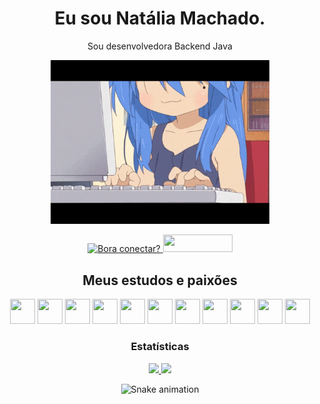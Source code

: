 <h1 align="center">Eu sou Natália Machado.</h1>
<div align="center">
	<p>
	Sou desenvolvedora Backend Java
	</p>
	<p align="center">
	  <img src="JKkW.gif" width="350">
	</p>
</div>
<div align="center">
    <a href="https://www.linkedin.com/in/nataliasfmmachado/" target="_blank">
        <img title="Bora conectar?" src="https://img.shields.io/badge/LinkedIn-0077B5?style=for-the-badge&logo=linkedin&logoColor=white">
    </a>
    <a href="mailto:nataliasfmmachado@gmail.com" target="_blank">
        <img src="https://img.shields.io/badge/Gmail-D14836?style=for-the-badge&logo=gmail&logoColor=white" width="111px" height="28px">
    </a>
</div>
<h2 align="center">Meus estudos e paixões</h2>
<div align="center">
	<img src="https://cdn.jsdelivr.net/gh/devicons/devicon/icons/java/java-original.svg" width="40" height="40"/>  
	<img src="https://cdn.jsdelivr.net/gh/devicons/devicon/icons/spring/spring-original.svg" width="40" height="40"/>
    	<img src="https://cdn.jsdelivr.net/gh/devicons/devicon/icons/typescript/typescript-original.svg" width="40" height="40"/>
    	<img src="https://cdn.jsdelivr.net/gh/devicons/devicon/icons/vscode/vscode-original-wordmark.svg" width="40" height="40"/>
	<img src="https://cdn.jsdelivr.net/gh/devicons/devicon/icons/vscode/cucumber-plain.svg" width="40" height="40"/>
	<img src="https://cdn.jsdelivr.net/gh/devicons/devicon/icons/vscode/selenium-original.svg" width="40" height="40"/>
	<img src="https://cdn.jsdelivr.net/gh/devicons/devicon/icons/vscode/docker-original.svg" width="40" height="40"/>
	<img src="https://cdn.jsdelivr.net/gh/devicons/devicon/icons/vscode/eclipse-original.svg" width="40" height="40"/>
	<img src="https://cdn.jsdelivr.net/gh/devicons/devicon/icons/vscode/quasar-original.svg" width="40" height="40"/>
	<img src="https://cdn.jsdelivr.net/gh/devicons/devicon/icons/vscode/angular-original.svg" width="40" height="40"/>
	<img src="https://cdn.jsdelivr.net/gh/devicons/devicon/icons/vscode/swagger-original.svg" width="40" height="40"/>
</div>
          
<h3 align="center">Estatísticas</h3>
<div align="center">
	<a href="https://github.com/nataliamacmac">  
  <img height="140" src="https://github-readme-stats.vercel.app/api/top-langs/?username=nataliamacmac&layout=compact&langs_count=7&theme=dracula"/>  
  <img height="140" src="https://github-readme-stats.vercel.app/api?username=nataliamacmac&show_icons=true&theme=dracula&include_all_commits=true&count_private=true"/> 
	</a>
	
![Snake animation](https://github.com/nataliamacmac/nataliamacmac/blob/output/github-contribution-grid-snake.svg)

</div>
